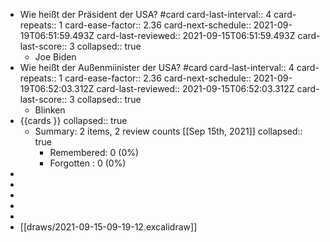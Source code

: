 - Wie heißt der Präsident der USA? #card 
  card-last-interval:: 4
  card-repeats:: 1
  card-ease-factor:: 2.36
  card-next-schedule:: 2021-09-19T06:51:59.493Z
  card-last-reviewed:: 2021-09-15T06:51:59.493Z
  card-last-score:: 3
  collapsed:: true
	- Joe Biden
- Wie heißt der Außenmiinister der USA? #card
  card-last-interval:: 4
  card-repeats:: 1
  card-ease-factor:: 2.36
  card-next-schedule:: 2021-09-19T06:52:03.312Z
  card-last-reviewed:: 2021-09-15T06:52:03.312Z
  card-last-score:: 3
  collapsed:: true
	- Blinken
- {{cards }}
  collapsed:: true
	- Summary: 2 items, 2 review counts [[Sep 15th, 2021]]
	  collapsed:: true
		- Remembered:   0 (0%)
		- Forgotten :   0 (0%)
-
-
-
-
-
- [[draws/2021-09-15-09-19-12.excalidraw]]